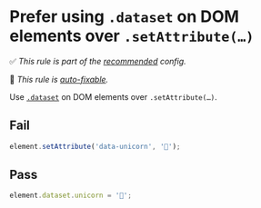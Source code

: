 # Prefer using `.dataset` on DOM elements over `.setAttribute(…)`

✅ *This rule is part of the [recommended](https://github.com/sindresorhus/eslint-plugin-unicorn#recommended-config) config.*

🔧 *This rule is [auto-fixable](https://eslint.org/docs/user-guide/command-line-interface#fixing-problems).*

Use [`.dataset`](https://developer.mozilla.org/en-US/docs/Web/API/HTMLElement/dataset) on DOM elements over `.setAttribute(…)`.

## Fail

```js
element.setAttribute('data-unicorn', '🦄');
```

## Pass

```js
element.dataset.unicorn = '🦄';
```
